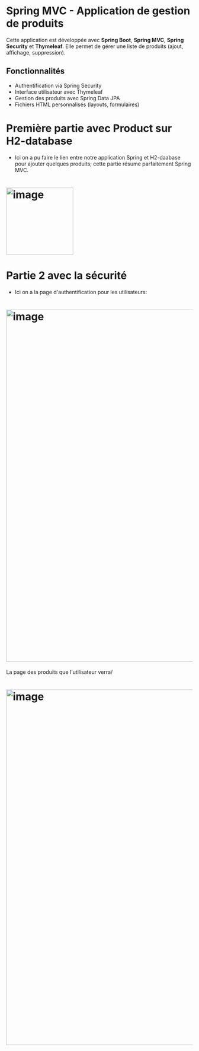 # Spring MVC - Application de gestion de produits

Cette application est développée avec **Spring Boot**, **Spring MVC**, **Spring Security** et **Thymeleaf**. Elle permet de gérer une liste de produits (ajout, affichage, suppression).

## Fonctionnalités

- Authentification via Spring Security
-  Interface utilisateur avec Thymeleaf
-  Gestion des produits avec Spring Data JPA
-  Fichiers HTML personnalisés (layouts, formulaires)
# Première partie avec Product sur H2-database
- Ici on a pu faire le lien entre notre application Spring et H2-daabase pour ajouter quelques produits; cette partie résume parfaitement Spring MVC.
# <img width="181" alt="image" src="https://github.com/user-attachments/assets/2d295154-54e4-43ac-bc59-2a880a7c5e8b" />
# Partie 2 avec la sécurité
- Ici on a la page d'authentification pour les utilisateurs:
# <img width="950" alt="image" src="https://github.com/user-attachments/assets/fd26173f-a958-4b0f-ae6e-17fb87fd8dc7" />
La page des produits que l'utilisateur verra/ 
# <img width="959" alt="image" src="https://github.com/user-attachments/assets/59096a95-a9a0-4fca-890a-692b3ffad735" />
